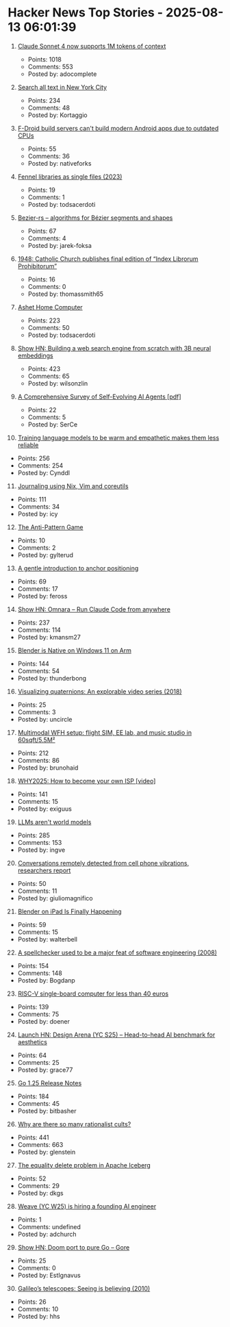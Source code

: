# Hacker News Top Stories - 2025-08-13 06:01:39

1. [Claude Sonnet 4 now supports 1M tokens of context](https://www.anthropic.com/news/1m-context)
   - Points: 1018
   - Comments: 553
   - Posted by: adocomplete

2. [Search all text in New York City](https://www.alltext.nyc/)
   - Points: 234
   - Comments: 48
   - Posted by: Kortaggio

3. [F-Droid build servers can't build modern Android apps due to outdated CPUs](undefined)
   - Points: 55
   - Comments: 36
   - Posted by: nativeforks

4. [Fennel libraries as single files (2023)](https://andreyor.st/posts/2023-08-27-fennel-libraries-as-single-files/)
   - Points: 19
   - Comments: 1
   - Posted by: todsacerdoti

5. [Bezier-rs – algorithms for Bézier segments and shapes](https://graphite.rs/libraries/bezier-rs/)
   - Points: 67
   - Comments: 4
   - Posted by: jarek-foksa

6. [1948: Catholic Church publishes final edition of “Index Librorum Prohibitorum”](https://historyofinformation.com/detail.php?entryid=856)
   - Points: 16
   - Comments: 0
   - Posted by: thomassmith65

7. [Ashet Home Computer](https://ashet.computer/)
   - Points: 223
   - Comments: 50
   - Posted by: todsacerdoti

8. [Show HN: Building a web search engine from scratch with 3B neural embeddings](https://blog.wilsonl.in/search-engine/)
   - Points: 423
   - Comments: 65
   - Posted by: wilsonzlin

9. [A Comprehensive Survey of Self-Evolving AI Agents [pdf]](https://arxiv.org/abs/2508.07407)
   - Points: 22
   - Comments: 5
   - Posted by: SerCe

10. [Training language models to be warm and empathetic makes them less reliable](https://arxiv.org/abs/2507.21919)
   - Points: 256
   - Comments: 254
   - Posted by: Cynddl

11. [Journaling using Nix, Vim and coreutils](https://tangled.sh/@oppi.li/journal)
   - Points: 111
   - Comments: 34
   - Posted by: icy

12. [The Anti-Pattern Game](https://hakon.gylterud.net/antipattern/)
   - Points: 10
   - Comments: 2
   - Posted by: gylterud

13. [A gentle introduction to anchor positioning](https://webkit.org/blog/17240/a-gentle-introduction-to-anchor-positioning/)
   - Points: 69
   - Comments: 17
   - Posted by: feross

14. [Show HN: Omnara – Run Claude Code from anywhere](https://github.com/omnara-ai/omnara)
   - Points: 237
   - Comments: 114
   - Posted by: kmansm27

15. [Blender is Native on Windows 11 on Arm](https://www.thurrott.com/music-videos/324346/blender-is-native-on-windows-11-on-arm)
   - Points: 144
   - Comments: 54
   - Posted by: thunderbong

16. [Visualizing quaternions: An explorable video series (2018)](https://eater.net/quaternions)
   - Points: 25
   - Comments: 3
   - Posted by: uncircle

17. [Multimodal WFH setup: flight SIM, EE lab, and music studio in 60sqft/5.5M²](https://www.sdo.group/study)
   - Points: 212
   - Comments: 86
   - Posted by: brunohaid

18. [WHY2025: How to become your own ISP [video]](https://media.ccc.de/v/why2025-9-how-to-become-your-own-isp)
   - Points: 141
   - Comments: 15
   - Posted by: exiguus

19. [LLMs aren't world models](https://yosefk.com/blog/llms-arent-world-models.html)
   - Points: 285
   - Comments: 153
   - Posted by: ingve

20. [Conversations remotely detected from cell phone vibrations, researchers report](https://www.psu.edu/news/engineering/story/conversations-remotely-detected-cell-phone-vibrations-researchers-report)
   - Points: 50
   - Comments: 11
   - Posted by: giuliomagnifico

21. [Blender on iPad Is Finally Happening](https://www.creativebloq.com/3d/blender-on-ipad-is-finally-happening-and-it-could-be-the-app-every-artist-needs)
   - Points: 59
   - Comments: 15
   - Posted by: walterbell

22. [A spellchecker used to be a major feat of software engineering (2008)](https://prog21.dadgum.com/29.html)
   - Points: 154
   - Comments: 148
   - Posted by: Bogdanp

23. [RISC-V single-board computer for less than 40 euros](https://www.heise.de/en/news/RISC-V-single-board-computer-for-less-than-40-euros-10515044.html)
   - Points: 139
   - Comments: 75
   - Posted by: doener

24. [Launch HN: Design Arena (YC S25) – Head-to-head AI benchmark for aesthetics](undefined)
   - Points: 64
   - Comments: 25
   - Posted by: grace77

25. [Go 1.25 Release Notes](https://go.dev/doc/go1.25)
   - Points: 184
   - Comments: 45
   - Posted by: bitbasher

26. [Why are there so many rationalist cults?](https://asteriskmag.com/issues/11/why-are-there-so-many-rationalist-cults)
   - Points: 441
   - Comments: 663
   - Posted by: glenstein

27. [The equality delete problem in Apache Iceberg](https://blog.dataengineerthings.org/the-equality-delete-problem-in-apache-iceberg-143dd451a974)
   - Points: 52
   - Comments: 29
   - Posted by: dkgs

28. [Weave (YC W25) is hiring a founding AI engineer](https://www.ycombinator.com/companies/weave-3/jobs/SqFnIFE-founding-ai-engineer)
   - Points: 1
   - Comments: undefined
   - Posted by: adchurch

29. [Show HN: Doom port to pure Go – Gore](https://github.com/AndreRenaud/gore)
   - Points: 25
   - Comments: 0
   - Posted by: EstIgnavus

30. [Galileo’s telescopes: Seeing is believing (2010)](https://www.historytoday.com/archive/history-matters/galileos-telescopes-seeing-believing)
   - Points: 26
   - Comments: 10
   - Posted by: hhs

